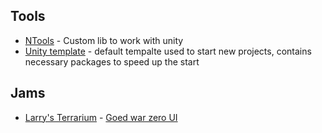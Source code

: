 ## Tools
- [NTools](https://github.com/Nefisto/NTools) - Custom lib to work with unity
- [Unity template](https://github.com/Nefisto/Unity-template-3D) - default tempalte used to start new projects, contains necessary packages to speed up the start

## Jams
- [Larry's Terrarium](-) - [Goed war zero UI](https://itch.io/jam/goedware-game-jam-zero-ui)
